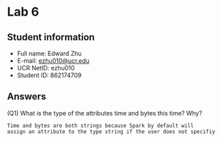 # Lab 6

## Student information

- Full name: Edward Zhu
- E-mail: ezhu010@ucr.edu
- UCR NetID: ezhu010
- Student ID: 862174709

## Answers

(Q1) What is the type of the attributes time and bytes this time? Why?

    Time and bytes are both strings because Spark by default will
    assign an attribute to the type string if the user does not specifiy
